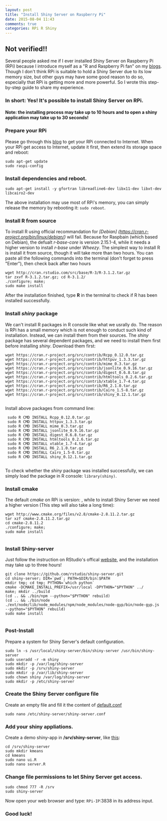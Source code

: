 ```yaml
---
layout: post
title: "Install Shiny Server on Raspberry Pi"
date: 2015-08-04 11:43
comments: true
categories: RPi R Shiny
---
```


## Not verified!!

Several people asked me if I ever installed Shiny Server on Raspberry Pi (RPi) because I introduce myself as a "R and Raspberry Pi fan" on my [blogs](http://withr.me/). Though I don't think RPi is suitable to hold a Shiny Server due to its low memory size, but other guys may have some good reason to do so, especially that RPi is getting more and more powerful. So I wrote this step-by-step guide to share my experience. 



### In short: **Yes!** It's possible to install Shiny Server on RPi. 

#### Note: the installing process may take up to 10 hours and to open a shiny application may take up to 30 seconds!

  
### Prepare your RPi
Please go through this [blog](http://withr.me/get-access-to-raspberry-pi-without-screen/) to get your RPi connected to Internet. When your RPi get access to Internet, update it first, then extend its storage space and reboot: 
  
```
sudo apt-get update
sudo raspi-config

```
  
  


### **Install dependencies and reboot**. 
  
```
sudo apt-get install -y gfortran libreadline6-dev libx11-dev libxt-dev libcairo2-dev
```
The above installation may use most of RPi's memory, you can simply release the memory by rebooting it: <code>sudo reboot</code>.
  
  
### Install R from source
To install R using official recommandation for *[Debian] (https://cran.r-project.org/bin/linux/debian/)* will fail. Because for Raspbain (which based on Debian), the defualt *r-base-core* is version 2.15.1-4, while it needs a higher version to install *r-base* under *Wheezy*. The simplest way to install R is install it from source, though it will take more than two hours. You can paste all the following commands into the terminal (don't forget to press "Enter"), then check back after two hours
 
```
wget http://cran.rstudio.com/src/base/R-3/R-3.1.2.tar.gz 
tar zxvf R-3.1.2.tar.gz; cd R-3.1.2/ 
./configure; make; 
sudo make install

```
After the installation finished, type **R** in the terminal to check if R has been installed successfully.
 

  
### Install *shiny* package
We can't install R packages in R console like what we usrally do. The reason is RPi has a small memory which is not enough to conduct such kind of installation. Instead, we can install them from their sources. The *shiny* package has several dependent packages, and we need to install them first before installing *shiny*. Download them first: 
  
```
wget https://cran.r-project.org/src/contrib/Rcpp_0.12.0.tar.gz
wget https://cran.r-project.org/src/contrib/httpuv_1.3.3.tar.gz
wget https://cran.r-project.org/src/contrib/mime_0.3.tar.gz
wget https://cran.r-project.org/src/contrib/jsonlite_0.9.16.tar.gz
wget https://cran.r-project.org/src/contrib/digest_0.6.8.tar.gz
wget https://cran.r-project.org/src/contrib/htmltools_0.2.6.tar.gz
wget https://cran.r-project.org/src/contrib/xtable_1.7-4.tar.gz
wget https://cran.r-project.org/src/contrib/R6_2.1.0.tar.gz
wget https://cran.r-project.org/src/contrib/Cairo_1.5-8.tar.gz
wget https://cran.r-project.org/src/contrib/shiny_0.12.1.tar.gz
 
```
  Install above packages from command line:
  
```
 sudo R CMD INSTALL Rcpp_0.12.0.tar.gz
 sudo R CMD INSTALL httpuv_1.3.3.tar.gz
 sudo R CMD INSTALL mime_0.3.tar.gz
 sudo R CMD INSTALL jsonlite_0.9.16.tar.gz
 sudo R CMD INSTALL digest_0.6.8.tar.gz
 sudo R CMD INSTALL htmltools_0.2.6.tar.gz
 sudo R CMD INSTALL xtable_1.7-4.tar.gz
 sudo R CMD INSTALL R6_2.1.0.tar.gz
 sudo R CMD INSTALL Cairo_1.5-8.tar.gz
 sudo R CMD INSTALL shiny_0.12.1.tar.gz 
  
```

To check whether the *shiny* package was installed successfully, we can simply load the package in R console: <code>library(shiny)</code>.

  
### Install cmake 

The default *cmake* on RPi is version: , while to install Shiny Server we need a higher version (This step will also take a long time):

```
wget http://www.cmake.org/files/v2.8/cmake-2.8.11.2.tar.gz
tar xzf cmake-2.8.11.2.tar.gz
cd cmake-2.8.11.2
./configure; make; 
sudo make install
 
```
  
### Install Shiny-server
Just follow the instruction on RStudio's offical [website](https://github.com/rstudio/shiny-server/wiki/Building-Shiny-Server-from-Source), and the installation may take up to three hours! 

```
git clone https://github.com/rstudio/shiny-server.git
cd shiny-server; DIR=`pwd`; PATH=$DIR/bin:$PATH
mkdir tmp; cd tmp; PYTHON=`which python`
cmake -DCMAKE_INSTALL_PREFIX=/usr/local -DPYTHON="$PYTHON" ../
make; mkdir ../build
(cd .. && ./bin/npm --python="$PYTHON" rebuild)
(cd .. && ./bin/node ./ext/node/lib/node_modules/npm/node_modules/node-gyp/bin/node-gyp.js --python="$PYTHON" rebuild)
sudo make install
 

```

### Post-Install
Prepare a system for Shiny Server's default configuration.

```
sudo ln -s /usr/local/shiny-server/bin/shiny-server /usr/bin/shiny-server
sudo useradd -r -m shiny
sudo mkdir -p /var/log/shiny-server
sudo mkdir -p /srv/shiny-server
sudo mkdir -p /var/lib/shiny-server
sudo chown shiny /var/log/shiny-server
sudo mkdir -p /etc/shiny-server

```


### Create the Shiny Server configure file

Create an empty file and fill it the content of [default.conf ](https://github.com/rstudio/shiny-server/blob/master/config/default.config)

```
sudo nano /etc/shiny-server/shiny-server.conf

```

### Add your shiny appliations.
Create a demo shiny-app in **/srv/shiny-server**, like [this](http://shiny.rstudio.com/gallery/kmeans-example.html): 
  
```
cd /srv/shiny-server
sudo mkdir kmeans
cd kmeans
sudo nano ui.R
sudo nano server.R

```
### Change file permissions to let Shiny Server get access.


```
sudo chmod 777 -R /srv
sudo shiny-server

```

Now open your web browser and type: <code>RPi-IP</code>:3838 in its address input. 
### Good luck!
  
  
  
  
  

